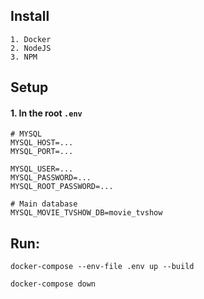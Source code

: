 ## Install 
```
1. Docker
2. NodeJS
3. NPM
```

## Setup
#### 1. In the root `.env`
```
# MYSQL
MYSQL_HOST=...
MYSQL_PORT=...

MYSQL_USER=...
MYSQL_PASSWORD=...
MYSQL_ROOT_PASSWORD=...

# Main database
MYSQL_MOVIE_TVSHOW_DB=movie_tvshow

```

## Run:
```
docker-compose --env-file .env up --build
```
```
docker-compose down
```